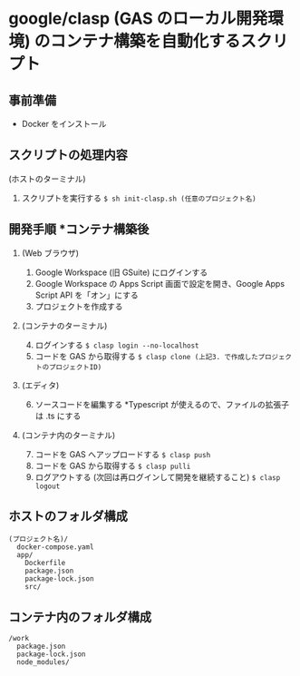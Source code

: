 # google/clasp (GAS のローカル開発環境) のコンテナ構築を自動化するスクリプト

## 事前準備

- Docker をインストール

## スクリプトの処理内容

(ホストのターミナル)

1. スクリプトを実行する
   `$ sh init-clasp.sh (任意のプロジェクト名)`

## 開発手順 *コンテナ構築後

1. (Web ブラウザ)

    1. Google Workspace (旧 GSuite) にログインする
    2. Google Workspace の Apps Script 画面で設定を開き、Google Apps Script API を「オン」にする
    3. プロジェクトを作成する

2. (コンテナのターミナル)

    4. ログインする
      `$ clasp login --no-localhost`
    5. コードを GAS から取得する
      `$ clasp clone (上記3. で作成したプロジェクトのプロジェクトID)`

3. (エディタ)

    6. ソースコードを編集する *Typescript が使えるので、ファイルの拡張子は .ts にする

4. (コンテナ内のターミナル)

    7. コードを GAS へアップロードする
      `$ clasp push`
    8. コードを GAS から取得する
      `$ clasp pulli`
    9. ログアウトする (次回は再ログインして開発を継続すること)
      `$ clasp logout`

## ホストのフォルダ構成

```
(プロジェクト名)/
  docker-compose.yaml
  app/
    Dockerfile
    package.json
    package-lock.json
    src/
```

## コンテナ内のフォルダ構成

```
/work
  package.json
  package-lock.json
  node_modules/
```
